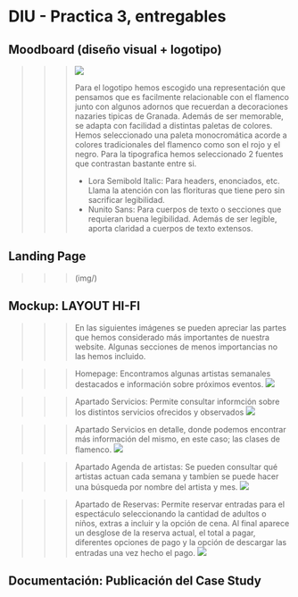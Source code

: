 # DIU - Practica 3, entregables

## Moodboard (diseño visual + logotipo)   
>>> ![](img/moodboard.png)
>>>
>>> Para el logotipo hemos escogido una representación que pensamos que es facilmente relacionable con el flamenco junto con algunos adornos que recuerdan a decoraciones nazaries tipicas de Granada. Además de ser memorable, se adapta con facilidad a distintas paletas de colores.
>>> Hemos seleccionado una paleta monocromática acorde a colores tradicionales del flamenco como son el rojo y el negro.
>>> Para la tipografica hemos seleccionado 2 fuentes que contrastan bastante entre si.
>>> - Lora Semibold Italic: Para headers, enonciados, etc. Llama la atención con las florituras que tiene pero sin sacrificar legibilidad.
>>> - Nunito Sans: Para cuerpos de texto o secciones que requieran buena legibilidad. Además de ser legible, aporta claridad a cuerpos de texto extensos.

## Landing Page
>>>(img/)


## Mockup: LAYOUT HI-FI
>>>En las siguientes imágenes se pueden apreciar las partes que hemos considerado más importantes de nuestra website. Algunas secciones de menos importancias no las hemos incluido.

>>>Homepage: Encontramos algunas artistas semanales destacados e información sobre próximos eventos.
>>>![](img/homepage.png)

>>>Apartado Servicios: Permite consultar informción sobre los distintos servicios ofrecidos y observados
>>>![](img/servicios.png)

>>> Apartado Servicios en detalle, donde podemos encontrar más información del mismo, en este caso; las clases de flamenco.
>>>![](img/servicios_clases_flamenco.png)

>>>Apartado Agenda de artistas: Se pueden consultar qué artistas actuan cada semana y tambíen se puede hacer una búsqueda por nombre del artista y mes.
>>>![](img/agenda.png)

>>>Apartado de Reservas: Permite reservar entradas para el espectáculo seleccionando la cantidad de adultos o niños, extras a incluir y la opción de cena. Al final aparece un desglose de la reserva actual, el total a pagar, diferentes opciones de pago y la opción de descargar las entradas una vez hecho el pago.
>>>![](img/reserva.png)

## Documentación: Publicación del Case Study

 
